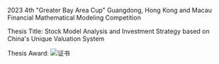 2023 4th "Greater Bay Area Cup" Guangdong, Hong Kong and Macau Financial Mathematical Modeling Competition

Thesis Title: Stock Model Analysis and Investment Strategy based on China's Unique Valuation System

Thesis Award: ![证书](https://github.com/user-attachments/assets/f47f2a19-0d6e-49e8-8df4-da5d97f6d15b)
